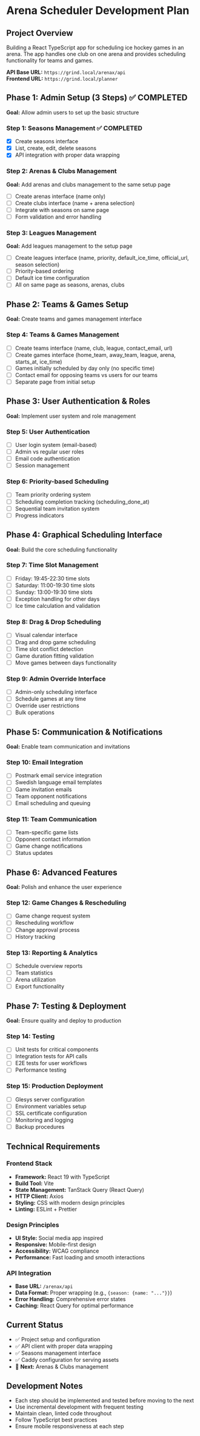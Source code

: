 # Arena Scheduler Development Plan

## Project Overview
Building a React TypeScript app for scheduling ice hockey games in an arena. The app handles one club on one arena and provides scheduling functionality for teams and games.

**API Base URL:** `https://grind.local/arenax/api`  
**Frontend URL:** `https://grind.local/planner`

## Phase 1: Admin Setup (3 Steps) ✅ COMPLETED
**Goal:** Allow admin users to set up the basic structure

### Step 1: Seasons Management ✅ COMPLETED
- [x] Create seasons interface
- [x] List, create, edit, delete seasons
- [x] API integration with proper data wrapping

### Step 2: Arenas & Clubs Management
**Goal:** Add arenas and clubs management to the same setup page
- [ ] Create arenas interface (name only)
- [ ] Create clubs interface (name + arena selection)
- [ ] Integrate with seasons on same page
- [ ] Form validation and error handling

### Step 3: Leagues Management
**Goal:** Add leagues management to the setup page
- [ ] Create leagues interface (name, priority, default_ice_time, official_url, season selection)
- [ ] Priority-based ordering
- [ ] Default ice time configuration
- [ ] All on same page as seasons, arenas, clubs

## Phase 2: Teams & Games Setup
**Goal:** Create teams and games management interface

### Step 4: Teams & Games Management
- [ ] Create teams interface (name, club, league, contact_email, url)
- [ ] Create games interface (home_team, away_team, league, arena, starts_at, ice_time)
- [ ] Games initially scheduled by day only (no specific time)
- [ ] Contact email for opposing teams vs users for our teams
- [ ] Separate page from initial setup

## Phase 3: User Authentication & Roles
**Goal:** Implement user system and role management

### Step 5: User Authentication
- [ ] User login system (email-based)
- [ ] Admin vs regular user roles
- [ ] Email code authentication
- [ ] Session management

### Step 6: Priority-based Scheduling
- [ ] Team priority ordering system
- [ ] Scheduling completion tracking (scheduling_done_at)
- [ ] Sequential team invitation system
- [ ] Progress indicators

## Phase 4: Graphical Scheduling Interface
**Goal:** Build the core scheduling functionality

### Step 7: Time Slot Management
- [ ] Friday: 19:45-22:30 time slots
- [ ] Saturday: 11:00-19:30 time slots  
- [ ] Sunday: 13:00-19:30 time slots
- [ ] Exception handling for other days
- [ ] Ice time calculation and validation

### Step 8: Drag & Drop Scheduling
- [ ] Visual calendar interface
- [ ] Drag and drop game scheduling
- [ ] Time slot conflict detection
- [ ] Game duration fitting validation
- [ ] Move games between days functionality

### Step 9: Admin Override Interface
- [ ] Admin-only scheduling interface
- [ ] Schedule games at any time
- [ ] Override user restrictions
- [ ] Bulk operations

## Phase 5: Communication & Notifications
**Goal:** Enable team communication and invitations

### Step 10: Email Integration
- [ ] Postmark email service integration
- [ ] Swedish language email templates
- [ ] Game invitation emails
- [ ] Team opponent notifications
- [ ] Email scheduling and queuing

### Step 11: Team Communication
- [ ] Team-specific game lists
- [ ] Opponent contact information
- [ ] Game change notifications
- [ ] Status updates

## Phase 6: Advanced Features
**Goal:** Polish and enhance the user experience

### Step 12: Game Changes & Rescheduling
- [ ] Game change request system
- [ ] Rescheduling workflow
- [ ] Change approval process
- [ ] History tracking

### Step 13: Reporting & Analytics
- [ ] Schedule overview reports
- [ ] Team statistics
- [ ] Arena utilization
- [ ] Export functionality

## Phase 7: Testing & Deployment
**Goal:** Ensure quality and deploy to production

### Step 14: Testing
- [ ] Unit tests for critical components
- [ ] Integration tests for API calls
- [ ] E2E tests for user workflows
- [ ] Performance testing

### Step 15: Production Deployment
- [ ] Glesys server configuration
- [ ] Environment variables setup
- [ ] SSL certificate configuration
- [ ] Monitoring and logging
- [ ] Backup procedures

## Technical Requirements

### Frontend Stack
- **Framework:** React 19 with TypeScript
- **Build Tool:** Vite
- **State Management:** TanStack Query (React Query)
- **HTTP Client:** Axios
- **Styling:** CSS with modern design principles
- **Linting:** ESLint + Prettier

### Design Principles
- **UI Style:** Social media app inspired
- **Responsive:** Mobile-first design
- **Accessibility:** WCAG compliance
- **Performance:** Fast loading and smooth interactions

### API Integration
- **Base URL:** `/arenax/api`
- **Data Format:** Proper wrapping (e.g., `{season: {name: "..."}}`)
- **Error Handling:** Comprehensive error states
- **Caching:** React Query for optimal performance

## Current Status
- ✅ Project setup and configuration
- ✅ API client with proper data wrapping
- ✅ Seasons management interface
- ✅ Caddy configuration for serving assets
- 🔄 **Next:** Arenas & Clubs management

## Development Notes
- Each step should be implemented and tested before moving to the next
- Use incremental development with frequent testing
- Maintain clean, linted code throughout
- Follow TypeScript best practices
- Ensure mobile responsiveness at each step
